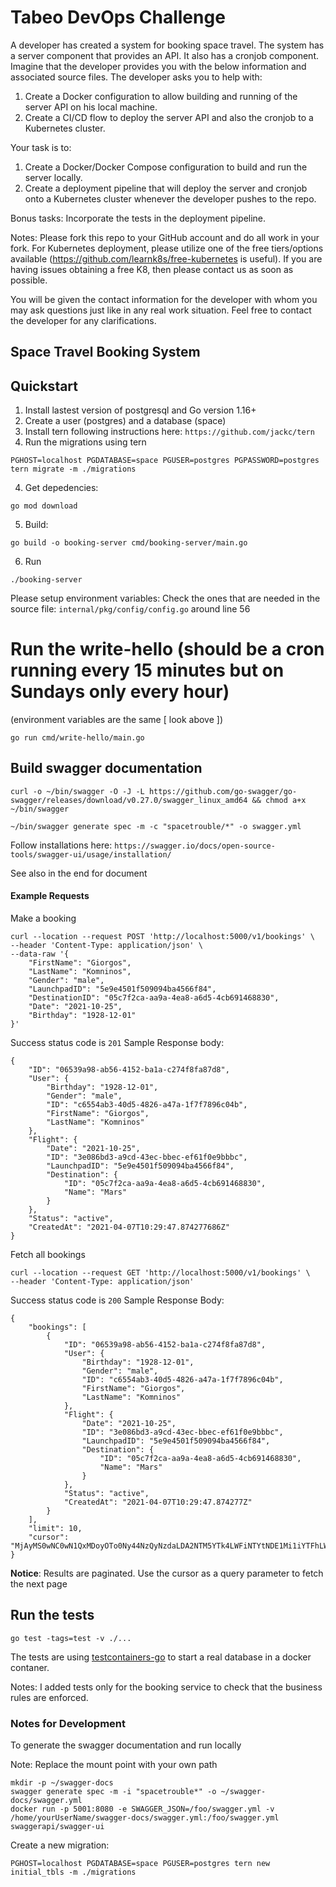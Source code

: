 # Tabeo DevOps Challenge

A developer has created a system for booking space travel. The system has a server component that provides an API. It also has a cronjob component.
Imagine that the developer provides you with the below information and associated source files. The developer asks you to help with:

1. Create a Docker configuration to allow building and running of the server API on his local machine.
2. Create a CI/CD flow to deploy the server API and also the cronjob to a Kubernetes cluster.

Your task is to:
1. Create a Docker/Docker Compose configuration to build and run the server locally.
2. Create a deployment pipeline that will deploy the server and cronjob onto a Kubernetes cluster whenever the developer pushes to the repo.

Bonus tasks:
Incorporate the tests in the deployment pipeline.

Notes:
Please fork this repo to your GitHub account and do all work in your fork.
For Kubernetes deployment, please utilize one of the free tiers/options available (https://github.com/learnk8s/free-kubernetes is useful).
If you are having issues obtaining a free K8, then please contact us as soon as possible.

You will be given the contact information for the developer with whom you may ask questions just like in any real work situation. Feel free to contact the developer for any clarifications.


## Space Travel Booking System

## Quickstart

1. Install lastest version of postgresql and Go version 1.16+
2. Create a user (postgres) and a database (space)
3. Install tern following instructions here: `https://github.com/jackc/tern`
3. Run the migrations using tern
```
PGHOST=localhost PGDATABASE=space PGUSER=postgres PGPASSWORD=postgres tern migrate -m ./migrations
```
4. Get depedencies:
```   
go mod download
```
5. Build:
```
go build -o booking-server cmd/booking-server/main.go
```

6. Run 
```
./booking-server
```

Please setup environment variables:
Check the ones that are needed in the source file: `internal/pkg/config/config.go` around line 56

Run the write-hello (should be a cron running every 15 minutes but on Sundays only every hour)
============================================

(environment variables are the same [ look above ])

```
go run cmd/write-hello/main.go
```

Build swagger documentation
-----------------------------

```
curl -o ~/bin/swagger -O -J -L https://github.com/go-swagger/go-swagger/releases/download/v0.27.0/swagger_linux_amd64 && chmod a+x ~/bin/swagger

~/bin/swagger generate spec -m -c "spacetrouble/*" -o swagger.yml
```

Follow installations here:
`https://swagger.io/docs/open-source-tools/swagger-ui/usage/installation/`

See also in the end for document


#### Example Requests

Make a booking
```
curl --location --request POST 'http://localhost:5000/v1/bookings' \
--header 'Content-Type: application/json' \
--data-raw '{
    "FirstName": "Giorgos",
    "LastName": "Komninos",
    "Gender": "male",
    "LaunchpadID": "5e9e4501f509094ba4566f84",
    "DestinationID": "05c7f2ca-aa9a-4ea8-a6d5-4cb691468830",
    "Date": "2021-10-25",
    "Birthday": "1928-12-01"
}'
```

Success status code is `201`
Sample Response body:

```
{
    "ID": "06539a98-ab56-4152-ba1a-c274f8fa87d8",
    "User": {
        "Birthday": "1928-12-01",
        "Gender": "male",
        "ID": "c6554ab3-40d5-4826-a47a-1f7f7896c04b",
        "FirstName": "Giorgos",
        "LastName": "Komninos"
    },
    "Flight": {
        "Date": "2021-10-25",
        "ID": "3e086bd3-a9cd-43ec-bbec-ef61f0e9bbbc",
        "LaunchpadID": "5e9e4501f509094ba4566f84",
        "Destination": {
            "ID": "05c7f2ca-aa9a-4ea8-a6d5-4cb691468830",
            "Name": "Mars"
        }
    },
    "Status": "active",
    "CreatedAt": "2021-04-07T10:29:47.874277686Z"
}
```

Fetch all bookings

```
curl --location --request GET 'http://localhost:5000/v1/bookings' \
--header 'Content-Type: application/json'
```

Success status code is `200`
Sample Response Body:

```
{
    "bookings": [
        {
            "ID": "06539a98-ab56-4152-ba1a-c274f8fa87d8",
            "User": {
                "Birthday": "1928-12-01",
                "Gender": "male",
                "ID": "c6554ab3-40d5-4826-a47a-1f7f7896c04b",
                "FirstName": "Giorgos",
                "LastName": "Komninos"
            },
            "Flight": {
                "Date": "2021-10-25",
                "ID": "3e086bd3-a9cd-43ec-bbec-ef61f0e9bbbc",
                "LaunchpadID": "5e9e4501f509094ba4566f84",
                "Destination": {
                    "ID": "05c7f2ca-aa9a-4ea8-a6d5-4cb691468830",
                    "Name": "Mars"
                }
            },
            "Status": "active",
            "CreatedAt": "2021-04-07T10:29:47.874277Z"
        }
    ],
    "limit": 10,
    "cursor": "MjAyMS0wNC0wN1QxMDoyOTo0Ny44NzQyNzdaLDA2NTM5YTk4LWFiNTYtNDE1Mi1iYTFhLWMyNzRmOGZhODdkOA=="
}
```

**Notice**:
Results are paginated.
Use the cursor as a query parameter to fetch the next page


## Run the tests

```
go test -tags=test -v ./...
```

The tests are using [testcontainers-go](https://github.com/testcontainers/testcontainers-go) to start
a real database in a docker contaner.

Notes:
    I added tests only for the booking service to check that the business rules are enforced.


### Notes for Development

To generate the swagger documentation and run locally

Note: Replace the mount point with your own path
```
mkdir -p ~/swagger-docs
swagger generate spec -m -i "spacetrouble*" -o ~/swagger-docs/swagger.yml
docker run -p 5001:8080 -e SWAGGER_JSON=/foo/swagger.yml -v /home/yourUserName/swagger-docs/swagger.yml:/foo/swagger.yml swaggerapi/swagger-ui
```

Create a new migration:

```
PGHOST=localhost PGDATABASE=space PGUSER=postgres tern new initial_tbls -m ./migrations
```

